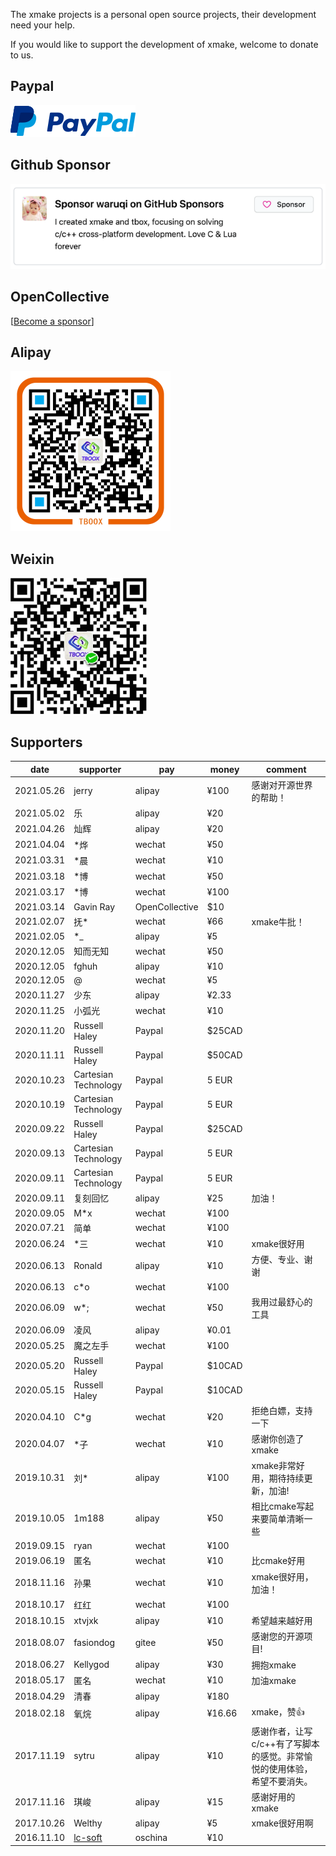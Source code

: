 
The xmake projects is a personal open source projects, their development need your help.

If you would like to support the development of xmake, welcome to donate to us.

## Paypal

[![Paypal Me](/assets/img/paypal.png)](https://paypal.me/tboox/5)

## Github Sponsor

[![Github Sponsor](/assets/img/github_sponsor.png)](https://github.com/sponsors/waruqi)

## OpenCollective
 
[[Become a sponsor](https://opencollective.com/xmake#sponsor)]

## Alipay 

<img src="/assets/img/alipay.png" alt="alipay" width="256" height="256">

## Weixin 

<img src="/assets/img/weixin.png" alt="weixin" width="218" height="218">

## Supporters 

| date       | supporter                             | pay     | money  | comment                                                                 |
|--          | --                                    | --      | --     | --                                                                      |
| 2021.05.26 | jerry                                 | alipay   | ¥100  | 感谢对开源世界的帮助！                                                                    |
| 2021.05.02 | 乐                                    | alipay   | ¥20   |                                                                     |
| 2021.04.26 | 灿辉                                  | alipay   | ¥20   |                                                                     |
| 2021.04.04 | *烨                                   | wechat     | ¥50   |                                                                         |
| 2021.03.31 | *晨                                   | wechat     | ¥10   |                                                                         |
| 2021.03.18 | *博                                   | wechat     | ¥50   |                                                                         |
| 2021.03.17 | *博                                   | wechat     | ¥100   |                                                                         |
| 2021.03.14 | Gavin Ray                             | OpenCollective   | $10    |                                                                         |
| 2021.02.07 | 抚*                                   | wechat  | ¥66    | xmake牛批！                                                             |
| 2021.02.05 | *_                                    | alipay  | ¥5     |                                                                         |
| 2020.12.05 | 知而无知                              | wechat  | ¥50    |                                                                         |
| 2020.12.05 | fghuh                                 | alipay  | ¥10    |                                                                         |
| 2020.12.05 | @                                     | wechat  | ¥5     |                                                                         |
| 2020.11.27 | 少东                                  | alipay  | ¥2.33  |                                                                         |
| 2020.11.25 | 小弧光                                | wechat  | ¥10    |                                                                         |
| 2020.11.20 | Russell Haley                         | Paypal  | $25CAD |                                                                         |
| 2020.11.11 | Russell Haley                         | Paypal  | $50CAD |                                                                         |
| 2020.10.23 | Cartesian Technology                  | Paypal  | 5 EUR  |                                                                         |
| 2020.10.19 | Cartesian Technology                  | Paypal  | 5 EUR  |                                                                         |
| 2020.09.22 | Russell Haley                         | Paypal  | $25CAD |                                                                         |
| 2020.09.13 | Cartesian Technology                  | Paypal  | 5 EUR  |                                                                         |
| 2020.09.11 | Cartesian Technology                  | Paypal  | 5 EUR  |                                                                         |
| 2020.09.11 | 复刻回忆                              | alipay  | ¥25    | 加油！                                                                  |
| 2020.09.05 | M*x                                   | wechat  | ¥100   |                                                                         |
| 2020.07.21 | 简单                                  | wechat  | ¥100   |                                                                         |
| 2020.06.24 | *三                                   | wechat  | ¥10    | xmake很好用                                                             |
| 2020.06.13 | Ronald                                | alipay  | ¥10    | 方便、专业、谢谢                                                        |
| 2020.06.13 | c*o                                   | wechat  | ¥100   |                                                                         |
| 2020.06.09 | w*;                                   | wechat  | ¥50    | 我用过最舒心的工具                                                      |
| 2020.06.09 | 凌风                                  | alipay  | ¥0.01  |                                                                         |
| 2020.05.25 | 魔之左手                              | wechat  | ¥100   |                                                                         |
| 2020.05.20 | Russell Haley                         | Paypal  | $10CAD |                                                                         |
| 2020.05.15 | Russell Haley                         | Paypal  | $10CAD |                                                                         |
| 2020.04.10 | C*g                                   | wechat  | ¥20    | 拒绝白嫖，支持一下                                                      |
| 2020.04.07 | *子                                   | wechat  | ¥10    | 感谢你创造了xmake                                                       |
| 2019.10.31 | 刘*                                   | alipay  | ¥100   | xmake非常好用，期待持续更新，加油!                                      |
| 2019.10.05 | 1m188                                 | alipay  | ¥50    | 相比cmake写起来要简单清晰一些                                           |
| 2019.09.15 | ryan                                  | wechat  | ¥100   |                                                                         |
| 2019.06.19 | 匿名                                  | wechat  | ¥10    | 比cmake好用                                                             |
| 2018.11.16 | 孙果                                  | wechat  | ¥10    | xmake很好用，加油！                                                     |
| 2018.10.17 | 红红                                  | wechat  | ¥100   |                                                                         |
| 2018.10.15 | xtvjxk                                | alipay  | ¥10    | 希望越来越好用                                                          |
| 2018.08.07 | fasiondog                             | gitee   | ¥50    | 感谢您的开源项目!                                                       |
| 2018.06.27 | Kellygod                              | alipay  | ¥30    | 拥抱xmake                                                               |
| 2018.05.17 | 匿名                                  | wechat  | ¥10    | 加油xmake                                                               |
| 2018.04.29 | 清春                                  | alipay  | ¥180   |                                                                         |
| 2018.02.18 | 氧烷                                  | alipay  | ¥16.66 | xmake，赞👍                                                             |
| 2017.11.19 | sytru                                 | alipay  | ¥10    | 感谢作者，让写c/c++有了写脚本的感觉。非常愉悦的使用体验，希望不要消失。 |
| 2017.11.16 | 琪峻                                  | alipay  | ¥15    | 感谢好用的xmake                                                         |
| 2017.10.26 | Welthy                                | alipay  | ¥5     | xmake很好用啊                                                           |
| 2016.11.10 | [lc-soft](https://github.com/lc-soft) | oschina | ¥10    |                                                                         |





